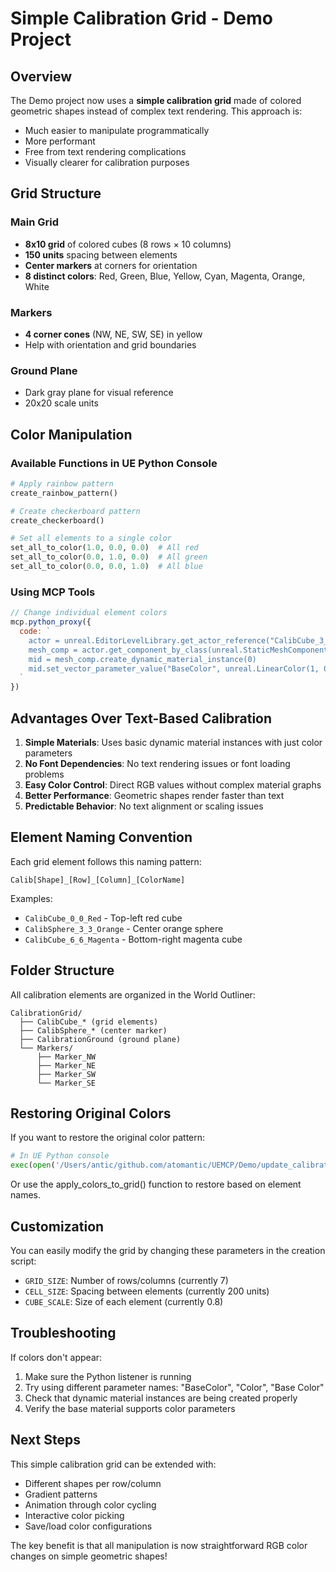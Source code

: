 # Simple Calibration Grid - Demo Project

## Overview

The Demo project now uses a **simple calibration grid** made of colored geometric shapes instead of complex text rendering. This approach is:
- Much easier to manipulate programmatically
- More performant 
- Free from text rendering complications
- Visually clearer for calibration purposes

## Grid Structure

### Main Grid
- **8x10 grid** of colored cubes (8 rows × 10 columns)
- **150 units** spacing between elements
- **Center markers** at corners for orientation
- **8 distinct colors**: Red, Green, Blue, Yellow, Cyan, Magenta, Orange, White

### Markers
- **4 corner cones** (NW, NE, SW, SE) in yellow
- Help with orientation and grid boundaries

### Ground Plane
- Dark gray plane for visual reference
- 20x20 scale units

## Color Manipulation

### Available Functions in UE Python Console

```python
# Apply rainbow pattern
create_rainbow_pattern()

# Create checkerboard pattern  
create_checkerboard()

# Set all elements to a single color
set_all_to_color(1.0, 0.0, 0.0)  # All red
set_all_to_color(0.0, 1.0, 0.0)  # All green
set_all_to_color(0.0, 0.0, 1.0)  # All blue
```

### Using MCP Tools

```javascript
// Change individual element colors
mcp.python_proxy({
  code: `
    actor = unreal.EditorLevelLibrary.get_actor_reference("CalibCube_3_3_Orange")
    mesh_comp = actor.get_component_by_class(unreal.StaticMeshComponent)
    mid = mesh_comp.create_dynamic_material_instance(0)
    mid.set_vector_parameter_value("BaseColor", unreal.LinearColor(1, 0, 1, 1))
  `
})
```

## Advantages Over Text-Based Calibration

1. **Simple Materials**: Uses basic dynamic material instances with just color parameters
2. **No Font Dependencies**: No text rendering issues or font loading problems
3. **Easy Color Control**: Direct RGB values without complex material graphs
4. **Better Performance**: Geometric shapes render faster than text
5. **Predictable Behavior**: No text alignment or scaling issues

## Element Naming Convention

Each grid element follows this naming pattern:
```
Calib[Shape]_[Row]_[Column]_[ColorName]
```

Examples:
- `CalibCube_0_0_Red` - Top-left red cube
- `CalibSphere_3_3_Orange` - Center orange sphere
- `CalibCube_6_6_Magenta` - Bottom-right magenta cube

## Folder Structure

All calibration elements are organized in the World Outliner:
```
CalibrationGrid/
  ├── CalibCube_* (grid elements)
  ├── CalibSphere_* (center marker)
  ├── CalibrationGround (ground plane)
  └── Markers/
      ├── Marker_NW
      ├── Marker_NE
      ├── Marker_SW
      └── Marker_SE
```

## Restoring Original Colors

If you want to restore the original color pattern:

```python
# In UE Python console
exec(open('/Users/antic/github.com/atomantic/UEMCP/Demo/update_calibration_grid.py').read())
```

Or use the apply_colors_to_grid() function to restore based on element names.

## Customization

You can easily modify the grid by changing these parameters in the creation script:

- `GRID_SIZE`: Number of rows/columns (currently 7)
- `CELL_SIZE`: Spacing between elements (currently 200 units)
- `CUBE_SCALE`: Size of each element (currently 0.8)

## Troubleshooting

If colors don't appear:
1. Make sure the Python listener is running
2. Try using different parameter names: "BaseColor", "Color", "Base Color"
3. Check that dynamic material instances are being created properly
4. Verify the base material supports color parameters

## Next Steps

This simple calibration grid can be extended with:
- Different shapes per row/column
- Gradient patterns
- Animation through color cycling
- Interactive color picking
- Save/load color configurations

The key benefit is that all manipulation is now straightforward RGB color changes on simple geometric shapes!